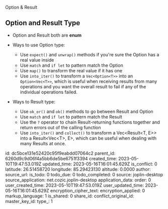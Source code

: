 Option & Result

## Option and Result Type
- Option and Result both are **enum**

- Ways to use Option type:

    - Use `expect()` and `unwrap()` methods if you're sure the Option has a real value inside
    - Use `match` and `if let` to pattern match the Option
    - Use `map()` to transform the real value if it has one
    - Use `into_iter()` to transform a `Vec<Option<T>>` into an `Option<Vec<T>>`, which is useful when receiving results from many operations and you want the overall result to fail if any of the individual operations failed.

- Ways to Result type:

    - Use `ok_or()` and `ok()` methods to go between Result and Option
    - Use `match` and `if let` to pattern match the Result
    - Use the `?` operator to chain Result-returning functions together and return errors out of the calling function
    - Use `into_iter()` and `collect()` to transform a Vec<Result<T, E>> into a Result<Vec\<T>, E>, which can be useful when dealing with many Results at once.

id: dc5bce131e52420c95f9eabdd07064c2
parent_id: 6260d9c9d06f4a5bb6de5be6751f3394
created_time: 2023-05-10T19:47:53.019Z
updated_time: 2023-05-16T16:01:45.629Z
is_conflict: 0
latitude: 26.51458720
longitude: 85.29423130
altitude: 0.0000
author: 
source_url: 
is_todo: 0
todo_due: 0
todo_completed: 0
source: joplin-desktop
source_application: net.cozic.joplin-desktop
application_data: 
order: 0
user_created_time: 2023-05-10T19:47:53.019Z
user_updated_time: 2023-05-16T16:01:45.629Z
encryption_cipher_text: 
encryption_applied: 0
markup_language: 1
is_shared: 0
share_id: 
conflict_original_id: 
master_key_id: 
type_: 1